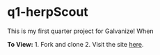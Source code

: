# q1-herpScout
This is my first quarter project for Galvanize! When 


**To View:**
    1. Fork and clone 
    2. Visit the site [here](https://whattheherp.surge.sh).
